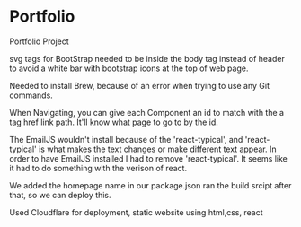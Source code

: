 # Portfolio
Portfolio Project



svg tags for BootStrap needed to be inside the body tag instead of header to avoid a white bar with bootstrap icons at the top of web page.

Needed to install Brew, because of an error when trying to use any Git commands.

When Navigating, you can give each Component an id to match with the a tag href link path. It'll know what page to go to by the id.

The EmailJS wouldn't install because of the 'react-typical', and 'react-typical' is what makes the text changes or make different text appear.
In order to have EmailJS installed I had to remove 'react-typical'. It seems like it had to do something with the verison of react.



We added the homepage name in our package.json
ran the build srcipt after that, so we can deploy this.

Used Cloudflare for deployment, static website using html,css, react
